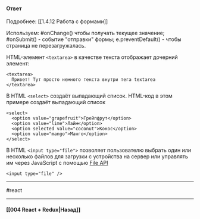 #### Ответ
Подробнее: [[1.4.12 Работа с формами]]

Используем:
#onChange() чтобы получать текущее значение;
#onSubmit() - событие "отправки" формы;
e.preventDefault() - чтобы страница не перезагружалась.

HTML-элемент `<textarea>` в качестве текста отображает дочерний элемент:

```
<textarea>
  Привет! Тут просто немного текста внутри тега textarea
</textarea>
```

В HTML `<select>` создаёт выпадающий список. HTML-код в этом примере создаёт выпадающий список
```
<select>
  <option value="grapefruit">Грейпфрут</option>
  <option value="lime">Лайм</option>
  <option selected value="coconut">Кокос</option>
  <option value="mango">Манго</option>
</select>
```

В HTML `<input type="file">` позволяет пользователю выбрать один или несколько файлов для загрузки с устройства на сервер или управлять им через JavaScript с помощью [File API](https://developer.mozilla.org/ru/docs/Web/API/File/Using_files_from_web_applications)
```
<input type="file" />
```


____
#react

____

#### [[004 React + Redux|Назад]]